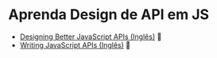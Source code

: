 # Aprenda Design de API em JS

* [Designing Better JavaScript APIs (Inglês)](http://www.smashingmagazine.com/2012/10/designing-javascript-apis-usability/) :book:
* [Writing JavaScript APIs (Inglês)](http://blog.wolksoftware.com/writing-javascript-apis) :book:
